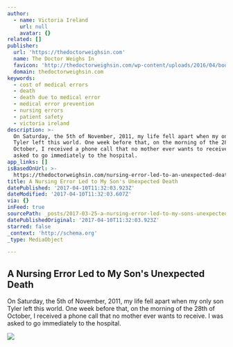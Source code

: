 ```yaml
---
author:
  - name: Victoria Ireland
    url: null
    avatar: {}
related: []
publisher:
  url: 'https://thedoctorweighsin.com'
  name: The Doctor Weighs In
  favicon: 'http://thedoctorweighsin.com/wp-content/uploads/2016/04/bookmarkicon.gif'
  domain: thedoctorweighsin.com
keywords:
  - cost of medical errors
  - death
  - death due to medical error
  - medical error prevention
  - nursing errors
  - patient safety
  - victoria ireland
description: >-
  On Saturday, the 5th of November, 2011, my life fell apart when my only son
  Tyler left this world. One week before that, on the morning of the 28th of
  October, I received a phone call that no mother ever wants to receive. I was
  asked to go immediately to the hospital.
app_links: []
isBasedOnUrl: >-
  https://thedoctorweighsin.com/nursing-error-led-to-an-unexpected-death/?utm_source=The+Doctor+Weighs+In+List&utm_campaign=b5535c9f81-EMAIL_CAMPAIGN_2017_03_15&utm_medium=email&utm_term=0_5d33ae022c-b5535c9f81-131998205
title: A Nursing Error Led to My Son's Unexpected Death
datePublished: '2017-04-10T11:32:03.923Z'
dateModified: '2017-04-10T11:32:03.607Z'
via: {}
inFeed: true
sourcePath: _posts/2017-03-25-a-nursing-error-led-to-my-sons-unexpected-death.md
datePublishedOriginal: '2017-04-10T11:32:03.923Z'
starred: false
_context: 'http://schema.org'
_type: MediaObject

---
```

<article style=""><h1>A Nursing Error Led to My Son's Unexpected Death</h1><p>On Saturday, the 5th of November, 2011, my life fell apart when my only son Tyler left this world. One week before that, on the morning of the 28th of October, I received a phone call that no mother ever wants to receive. I was asked to go immediately to the hospital.</p><img src="https://thedoctorweighsin.com/wp-content/uploads/2017/03/A-Nursing-Error-Led-to-My-Sons-Unexpected-Death.png" /></article>
